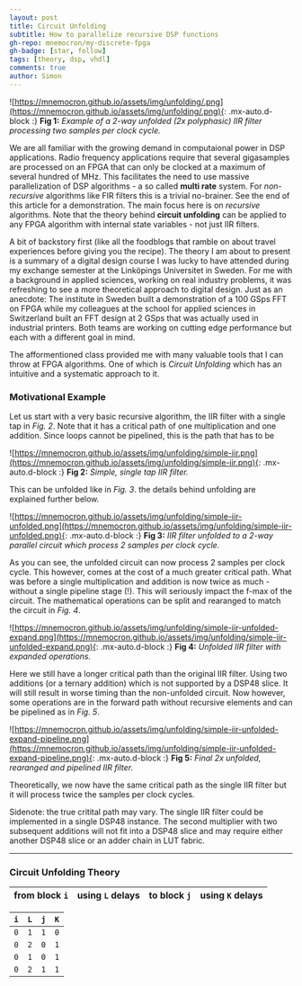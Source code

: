```yaml
---
layout: post
title: Circuit Unfolding
subtitle: How to parallelize recursive DSP functions
gh-repo: mnemocron/my-discrete-fpga
gh-badge: [star, follow]
tags: [theory, dsp, vhdl]
comments: true
author: Simon
---
```


![https://mnemocron.github.io/assets/img/unfolding/.png](https://mnemocron.github.io/assets/img/unfolding/.png){: .mx-auto.d-block :}
**Fig 1:** _Example of a 2-way unfolded (2x polyphasic) IIR filter processing two samples per clock cycle._

We are all familiar with the growing demand in computaional power in DSP applications. Radio frequency applications require that several gigasamples are processed on an FPGA that can only be clocked at a maximum of several hundred of MHz.
This facilitates the need to use massive parallelization of DSP algorithms - a so called **multi rate** system. 
For _non-recursive_ algorithms like FIR filters this is a trivial no-brainer. See the end of this article for a demonstration.
The main focus here is on _recursive_ algorithms. Note that the theory behind **circuit unfolding** can be applied to any FPGA algorithm with internal state variables - not just IIR filters.

A bit of backstory first (like all the foodblogs that ramble on about travel experiences before giving you the recipe).
The theory I am about to present is a summary of a digital design course I was lucky to have attended during my exchange semester at the Linköpings Universitet in Sweden.
For me with a background in applied sciences, working on real industry problems, it was refreshing to see a more theoretical approach to digital design.
Just as an anecdote: The institute in Sweden built a demonstration of a 100 GSps FFT on FPGA while my colleagues at the school for applied sciences in Switzerland built an FFT design at 2 GSps that was actually used in industrial printers. 
Both teams are working on cutting edge performance but each with a different goal in mind.

The afformentioned class provided me with many valuable tools that I can throw at FPGA algorithms.
One of which is _Circuit Unfolding_ which has an intuitive and a systematic approach to it.

### Motivational Example

Let us start with a very basic recursive algorithm, the IIR filter with a single tap in _Fig. 2_.
Note that it has a critical path of one multiplication and one addition. Since loops cannot be pipelined, this is the path that has to be 

![https://mnemocron.github.io/assets/img/unfolding/simple-iir.png](https://mnemocron.github.io/assets/img/unfolding/simple-iir.png){: .mx-auto.d-block :}
**Fig 2:** _Simple, single tap IIR filter._

This can be unfolded like in _Fig. 3_. the details behind unfolding are explained further below.

![https://mnemocron.github.io/assets/img/unfolding/simple-iir-unfolded.png](https://mnemocron.github.io/assets/img/unfolding/simple-iir-unfolded.png){: .mx-auto.d-block :}
**Fig 3:** _IIR filter unfolded to a 2-way parallel circuit which process 2 samples per clock cycle._

As you can see, the unfolded circuit can now process 2 samples per clock cycle. This however, comes at the cost of a much greater critical path.
What was before a single multiplication and addition is now twice as much - without a single pipeline stage (!). 
This will seriously impact the f-max of the circuit.
The mathematical operations can be split and rearanged to match the circuit in _Fig. 4_.

![https://mnemocron.github.io/assets/img/unfolding/simple-iir-unfolded-expand.png](https://mnemocron.github.io/assets/img/unfolding/simple-iir-unfolded-expand.png){: .mx-auto.d-block :}
**Fig 4:** _Unfolded IIR filter with expanded operations._

Here we still have a longer critical path than the original IIR filter. Using two additions (or a ternary addition) which is not supported by a DSP48 slice.
It will still result in worse timing than the non-unfolded circuit.
Now however, some operations are in the forward path without recursive elements and can be pipelined as in _Fig. 5_.

![https://mnemocron.github.io/assets/img/unfolding/simple-iir-unfolded-expand-pipeline.png](https://mnemocron.github.io/assets/img/unfolding/simple-iir-unfolded-expand-pipeline.png){: .mx-auto.d-block :}
**Fig 5:** _Final 2x unfolded, rearanged and pipelined IIR filter._

Theoretically, we now have the same critical path as the single IIR filter but it will process twice the samples per clock cycles.

Sidenote: the true critital path may vary. The single IIR filter could be implemented in a single DSP48 instance. The second multiplier with two subsequent additions will not fit into a DSP48 slice and may require either another DSP48 slice or an adder chain in LUT fabric.

---

### Circuit Unfolding Theory




| from block `i` | using `L` delays | to block `j` | using `K` delays |
|:----|:----|:----|:----|

| `i` | `L` | `j` | `K` |
|:----|:----|:----|:----|
| `0` | `1` | `1` | `0` |
| `0` | `2` | `0` | `1` |
| `0` | `1` | `0` | `1` |
| `0` | `2` | `1` | `1` |







